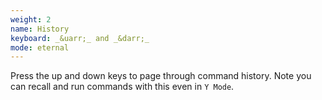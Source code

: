 ```yaml
---
weight: 2
name: History
keyboard: _&uarr;_ and _&darr;_
mode: eternal
---
```

Press the up and down keys to page through command history. Note you can recall and run commands with this even in `Y Mode`.
